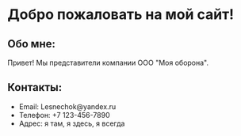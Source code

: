 
<html>
<head>
  <title>Мой сайт</title>
</head>
<body>
  <h1>Добро пожаловать на мой сайт!</h1>
  
  <h2>Обо мне:</h2>
  <p>Привет! Мы представители компании ООО "Моя оборона".</p>
  
  <h2>Контакты:</h2>
  <ul>
    <li>Email: Lesnechok@yandex.ru</li>
    <li>Телефон: +7 123-456-7890</li>
    <li>Адрес: я там, я здесь, я всегда</li>
  </ul>
</body>
</html>
